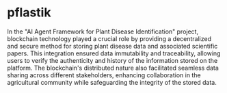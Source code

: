# pflastik
In the "AI Agent Framework for Plant Disease Identification" project, blockchain technology played a crucial role by providing a decentralized and secure method for storing plant disease data and associated scientific papers. This integration ensured data immutability and traceability, allowing users to verify the authenticity and history of the information stored on the platform. The blockchain's distributed nature also facilitated seamless data sharing across different stakeholders, enhancing collaboration in the agricultural community while safeguarding the integrity of the stored data.
